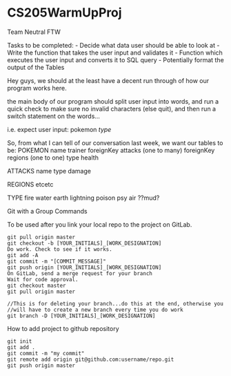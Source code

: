 # CS205WarmUpProj
Team Neutral FTW

Tasks to be completed:
    - Decide what data user should be able to look at
    - Write the function that takes the user input and validates it
    - Function which executes the user input and converts it to SQL query
    - Potentially format the output of the Tables

Hey guys, we should at the least have a decent run through of how our program works here.

the main body of our program should split user input into words, and run a quick check to make sure no invalid characters (else quit), and then run a switch statement on the words...

i.e. expect user input: 
pokemon *type*


So, from what I can tell of our conversation last week, we want our tables to be:
POKEMON
  name
  trainer
  foreignKey attacks (one to many)
  foreignKey regions (one to one)
  type
  health
  
ATTACKS
  name
  type
  damage
  
REGIONS
  etcetc
  
TYPE
  fire
  water
  earth
  lightning
  poison
  psy
  air
  ??mud?
  
  Git with a Group Commands

To be used after you link your local repo to the project on GitLab.

    git pull origin master
    git checkout -b [YOUR_INITIALS]_[WORK_DESIGNATION]
    Do work. Check to see if it works.
    git add -A
    git commit -m "[COMMIT_MESSAGE]"
    git push origin [YOUR_INITIALS]_[WORK_DESIGNATION]
    On GitLab, send a merge request for your branch
    Wait for code approval.
    git checkout master
    git pull origin master

    //This is for deleting your branch...do this at the end, otherwise you
    //will have to create a new branch every time you do work
    git branch -D [YOUR_INITIALS]_[WORK_DESIGNATION]

How to add project to github repository

    git init
    git add .
    git commit -m "my commit"
    git remote add origin git@github.com:username/repo.git
    git push origin master

